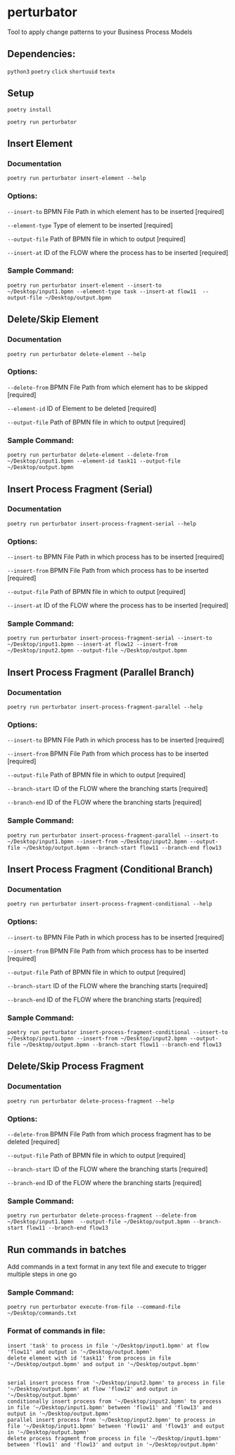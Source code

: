 # perturbator

Tool to apply change patterns to your Business Process Models

## Dependencies:
`python3`
`poetry`
`click`
`shortuuid`
`textx`

## Setup
`poetry install`

`poetry run perturbator`

## Insert Element
### Documentation
`poetry run perturbator insert-element --help`

### Options:

  `--insert-to`     BPMN File Path in which element has to be inserted      [required]

  `--element-type`   Type of element to be inserted                         [required]

  `--output-file`   Path of BPMN file in which to output                    [required]

  `--insert-at`     ID of the FLOW where the process has to be inserted     [required]

### Sample Command:
`poetry run perturbator insert-element --insert-to ~/Desktop/input1.bpmn --element-type task --insert-at flow11  --output-file ~/Desktop/output.bpmn`


## Delete/Skip Element
### Documentation
`poetry run perturbator delete-element --help`

### Options:

  `--delete-from`   BPMN File Path from which element has to be skipped     [required]

  `--element-id`    ID of Element to be deleted                             [required]

  `--output-file`   Path of BPMN file in which to output                    [required]

### Sample Command:
`poetry run perturbator delete-element --delete-from ~/Desktop/input1.bpmn --element-id task11 --output-file ~/Desktop/output.bpmn`


## Insert Process Fragment (Serial)
### Documentation
`poetry run perturbator insert-process-fragment-serial --help`

### Options:

  `--insert-to`     BPMN File Path in which process has to be inserted      [required]

  `--insert-from`   BPMN File Path from which process has to be inserted    [required]

  `--output-file`   Path of BPMN file in which to output                    [required]

  `--insert-at`     ID of the FLOW where the process has to be inserted     [required]

### Sample Command:
`poetry run perturbator insert-process-fragment-serial --insert-to ~/Desktop/input1.bpmn --insert-at flow12 --insert-from ~/Desktop/input2.bpmn --output-file ~/Desktop/output.bpmn `


## Insert Process Fragment (Parallel Branch)
### Documentation
`poetry run perturbator insert-process-fragment-parallel --help`

### Options:

  `--insert-to`     BPMN File Path in which process has to be inserted      [required]

  `--insert-from`   BPMN File Path from which process has to be inserted    [required]

  `--output-file`   Path of BPMN file in which to output                    [required]

  `--branch-start`  ID of the FLOW where the branching starts               [required]

  `--branch-end`    ID of the FLOW where the branching starts               [required]

### Sample Command:
`poetry run perturbator insert-process-fragment-parallel --insert-to ~/Desktop/input1.bpmn --insert-from ~/Desktop/input2.bpmn --output-file ~/Desktop/output.bpmn --branch-start flow11 --branch-end flow13`


## Insert Process Fragment (Conditional Branch)
### Documentation
`poetry run perturbator insert-process-fragment-conditional --help`

### Options:

  `--insert-to`     BPMN File Path in which process has to be inserted      [required]

  `--insert-from`   BPMN File Path from which process has to be inserted    [required]

  `--output-file`   Path of BPMN file in which to output                    [required]

  `--branch-start`  ID of the FLOW where the branching starts               [required]

  `--branch-end`    ID of the FLOW where the branching starts               [required]

### Sample Command:
`poetry run perturbator insert-process-fragment-conditional --insert-to ~/Desktop/input1.bpmn --insert-from ~/Desktop/input2.bpmn --output-file ~/Desktop/output.bpmn --branch-start flow11 --branch-end flow13`


## Delete/Skip Process Fragment
### Documentation
`poetry run perturbator delete-process-fragment --help`

### Options:

  `--delete-from`   BPMN File Path from which process fragment has to be deleted    [required]

  `--output-file`   Path of BPMN file in which to output                            [required]

  `--branch-start`  ID of the FLOW where the branching starts                       [required]

  `--branch-end`    ID of the FLOW where the branching starts                       [required]

### Sample Command:
`poetry run perturbator delete-process-fragment --delete-from ~/Desktop/input1.bpmn  --output-file ~/Desktop/output.bpmn --branch-start flow11 --branch-end flow13`

## Run commands in batches
Add commands in a text format in any text file and execute to trigger multiple steps in one go

### Sample Command:
`poetry run perturbator execute-from-file --command-file ~/Desktop/commands.txt`

### Format of commands in file:

```
insert 'task' to process in file '~/Desktop/input1.bpmn' at flow 'flow11' and output in '~/Desktop/output.bpmn'
delete element with id 'task11' from process in file '~/Desktop/output.bpmn' and output in '~/Desktop/output.bpmn'


serial insert process from '~/Desktop/input2.bpmn' to process in file '~/Desktop/output.bpmn' at flow 'flow12' and output in '~/Desktop/output.bpmn'
conditionally insert process from '~/Desktop/input2.bpmn' to process in file '~/Desktop/input1.bpmn' between 'flow11' and 'flow13' and output in '~/Desktop/output.bpmn'
parallel insert process from '~/Desktop/input2.bpmn' to process in file '~/Desktop/input1.bpmn' between 'flow11' and 'flow13' and output in '~/Desktop/output.bpmn'
delete process fragment from process in file '~/Desktop/input1.bpmn' between 'flow11' and 'flow13' and output in '~/Desktop/output.bpmn'
```
